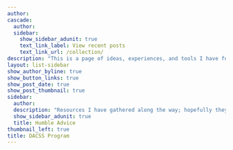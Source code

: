 ```yaml
---
author: 
cascade:
  author: 
  sidebar:
    show_sidebar_adunit: true
    text_link_label: View recent posts
    text_link_url: /collection/
description: "This is a page of ideas, experiences, and tools I have found useful in the course of my studies in the DACSS program at UMass Amherst and hope others can find useful as well."
layout: list-sidebar
show_author_byline: true
show_button_links: true
show_post_date: true
show_post_thumbnail: true
sidebar:
  author: 
  description: "Resources I have gathered along the way; hopefully they can help someone starting out down the DACSS path!"
  show_sidebar_adunit: true
  title: Humble Advice
thumbnail_left: true
title: DACSS Program
---
```


